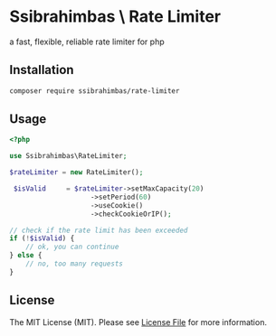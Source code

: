# Ssibrahimbas \ Rate Limiter

a fast, flexible, reliable rate limiter for php

## Installation

```bash
composer require ssibrahimbas/rate-limiter
```

## Usage

```php
<?php

use Ssibrahimbas\RateLimiter;

$rateLimiter = new RateLimiter();

 $isValid     = $rateLimiter->setMaxCapacity(20)
                    ->setPeriod(60)
                    ->useCookie()
                    ->checkCookieOrIP();

// check if the rate limit has been exceeded
if (!$isValid) {
    // ok, you can continue
} else {
    // no, too many requests
}
```

## License

The MIT License (MIT). Please see [License File](LICENSE.md) for more information.
